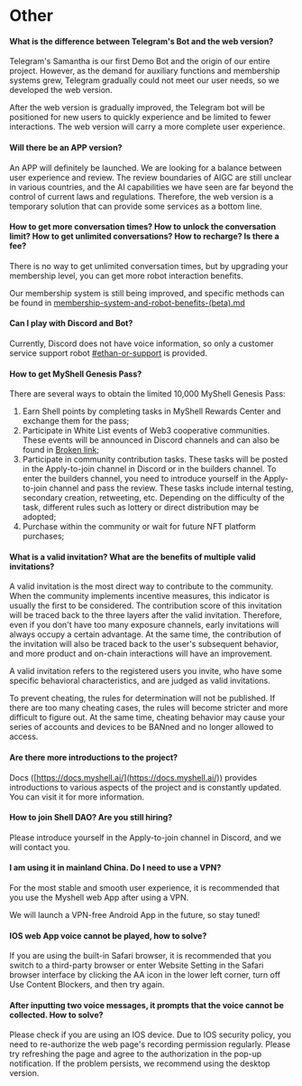 # Other

#### What is the difference between Telegram's Bot and the web version?

Telegram's Samantha is our first Demo Bot and the origin of our entire project. However, as the demand for auxiliary functions and membership systems grew, Telegram gradually could not meet our user needs, so we developed the web version.

After the web version is gradually improved, the Telegram bot will be positioned for new users to quickly experience and be limited to fewer interactions. The web version will carry a more complete user experience.

#### Will there be an APP version?

An APP will definitely be launched. We are looking for a balance between user experience and review. The review boundaries of AIGC are still unclear in various countries, and the AI capabilities we have seen are far beyond the control of current laws and regulations. Therefore, the web version is a temporary solution that can provide some services as a bottom line.

#### How to get more conversation times? How to unlock the conversation limit? How to get unlimited conversations? How to recharge? Is there a fee?

There is no way to get unlimited conversation times, but by upgrading your membership level, you can get more robot interaction benefits.

Our membership system is still being improved, and specific methods can be found in [membership-system-and-robot-benefits-(beta).md](../product-manual/membership-system-and-robot-benefits-(beta).md "mention")

#### Can I play with Discord and Bot?

Currently, Discord does not have voice information, so only a customer service support robot [#ethan-or-support](../product-manual/robot-introduction.md#ethan-or-support "mention") is provided.

#### How to get MyShell Genesis Pass?

There are several ways to obtain the limited 10,000 MyShell Genesis Pass:

1. Earn Shell points by completing tasks in MyShell Rewards Center and exchange them for the pass;
2. Participate in White List events of Web3 cooperative communities. These events will be announced in Discord channels and can also be found in [Broken link](broken-reference "mention");
3. Participate in community contribution tasks. These tasks will be posted in the Apply-to-join channel in Discord or in the builders channel. To enter the builders channel, you need to introduce yourself in the Apply-to-join channel and pass the review. These tasks include internal testing, secondary creation, retweeting, etc. Depending on the difficulty of the task, different rules such as lottery or direct distribution may be adopted;
4. Purchase within the community or wait for future NFT platform purchases;

#### What is a valid invitation? What are the benefits of multiple valid invitations?

A valid invitation is the most direct way to contribute to the community. When the community implements incentive measures, this indicator is usually the first to be considered. The contribution score of this invitation will be traced back to the three layers after the valid invitation. Therefore, even if you don't have too many exposure channels, early invitations will always occupy a certain advantage. At the same time, the contribution of the invitation will also be traced back to the user's subsequent behavior, and more product and on-chain interactions will have an improvement.

A valid invitation refers to the registered users you invite, who have some specific behavioral characteristics, and are judged as valid invitations.

To prevent cheating, the rules for determination will not be published. If there are too many cheating cases, the rules will become stricter and more difficult to figure out. At the same time, cheating behavior may cause your series of accounts and devices to be BANned and no longer allowed to access.

#### Are there more introductions to the project?

Docs ([https://docs.myshell.ai/](https://docs.myshell.ai/)) provides introductions to various aspects of the project and is constantly updated. You can visit it for more information.

#### How to join Shell DAO? Are you still hiring?

Please introduce yourself in the Apply-to-join channel in Discord, and we will contact you.

#### I am using it in mainland China. Do I need to use a VPN?

For the most stable and smooth user experience, it is recommended that you use the Myshell web App after using a VPN.

We will launch a VPN-free Android App in the future, so stay tuned!

#### IOS web App voice cannot be played, how to solve?

If you are using the built-in Safari browser, it is recommended that you switch to a third-party browser or enter Website Setting in the Safari browser interface by clicking the AA icon in the lower left corner, turn off Use Content Blockers, and then try again.

#### After inputting two voice messages, it prompts that the voice cannot be collected. How to solve?

Please check if you are using an IOS device. Due to IOS security policy, you need to re-authorize the web page's recording permission regularly. Please try refreshing the page and agree to the authorization in the pop-up notification. If the problem persists, we recommend using the desktop version.